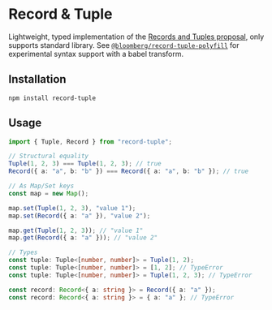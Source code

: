 # Record & Tuple

Lightweight, typed implementation of the [Records and Tuples proposal](https://github.com/tc39/proposal-record-tuple), only supports standard library. See [`@bloomberg/record-tuple-polyfill`](https://www.npmjs.com/package/@bloomberg/record-tuple-polyfill) for experimental syntax support with a babel transform.

## Installation

```
npm install record-tuple
```

## Usage

```ts
import { Tuple, Record } from "record-tuple";

// Structural equality
Tuple(1, 2, 3) === Tuple(1, 2, 3); // true
Record({ a: "a", b: "b" }) === Record({ a: "a", b: "b" }); // true

// As Map/Set keys
const map = new Map();

map.set(Tuple(1, 2, 3), "value 1");
map.set(Record({ a: "a" }), "value 2");

map.get(Tuple(1, 2, 3)); // "value 1"
map.get(Record({ a: "a" })); // "value 2"

// Types
const tuple: Tuple<[number, number]> = Tuple(1, 2);
const tuple: Tuple<[number, number]> = [1, 2]; // TypeError
const tuple: Tuple<[number, number]> = Tuple(1, 2, 3); // TypeError

const record: Record<{ a: string }> = Record({ a: "a" });
const record: Record<{ a: string }> = { a: "a" }; // TypeError
```

